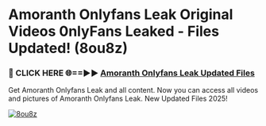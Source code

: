 # Amoranth Onlyfans Leak Original Videos 0nlyFans Leaked - Files Updated! (8ou8z)

<h3>🔴 CLICK HERE 🌐==►► <a href="https://tinyurl.com/ms9xzufz" rel="nofollow">Amoranth Onlyfans Leak Updated Files</a></h3>

Get Amoranth Onlyfans Leak and all content. Now you can access all videos and pictures of Amoranth Onlyfans Leak. New Updated Files 2025!

[![8ou8z](https://i.imgur.com/PQ7UWWw.gif)](https://tinyurl.com/ms9xzufz)

